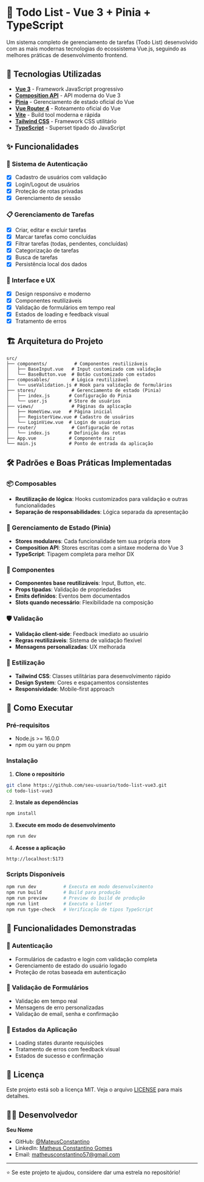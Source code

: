 # 📝 Todo List - Vue 3 + Pinia + TypeScript

Um sistema completo de gerenciamento de tarefas (Todo List) desenvolvido com as mais modernas tecnologias do ecossistema Vue.js, seguindo as melhores práticas de desenvolvimento frontend.

## 🚀 Tecnologias Utilizadas

- **[Vue 3](https://vuejs.org/)** - Framework JavaScript progressivo
- **[Composition API](https://vuejs.org/guide/extras/composition-api-faq.html)** - API moderna do Vue 3
- **[Pinia](https://pinia.vuejs.org/)** - Gerenciamento de estado oficial do Vue
- **[Vue Router 4](https://router.vuejs.org/)** - Roteamento oficial do Vue
- **[Vite](https://vitejs.dev/)** - Build tool moderna e rápida
- **[Tailwind CSS](https://tailwindcss.com/)** - Framework CSS utilitário
- **[TypeScript](https://www.typescriptlang.org/)** - Superset tipado do JavaScript

## ✨ Funcionalidades

### 🔐 Sistema de Autenticação
- [x] Cadastro de usuários com validação
- [x] Login/Logout de usuários
- [x] Proteção de rotas privadas
- [x] Gerenciamento de sessão

### 📋 Gerenciamento de Tarefas 
- [x] Criar, editar e excluir tarefas
- [x] Marcar tarefas como concluídas
- [x] Filtrar tarefas (todas, pendentes, concluídas)
- [x] Categorização de tarefas
- [x] Busca de tarefas
- [x] Persistência local dos dados

### 🎨 Interface e UX
- [x] Design responsivo e moderno
- [x] Componentes reutilizáveis
- [x] Validação de formulários em tempo real
- [x] Estados de loading e feedback visual
- [x] Tratamento de erros

## 🏗️ Arquitetura do Projeto

```
src/
├── components/          # Componentes reutilizáveis
│   ├── BaseInput.vue   # Input customizado com validação
│   └── BaseButton.vue  # Botão customizado com estados
├── composables/        # Lógica reutilizável
│   └── useValidation.js # Hook para validação de formulários
├── stores/             # Gerenciamento de estado (Pinia)
│   ├── index.js       # Configuração do Pinia
│   └── user.js        # Store de usuários
├── views/              # Páginas da aplicação
│   ├── HomeView.vue   # Página inicial
│   ├── RegisterView.vue # Cadastro de usuários
│   └── LoginView.vue  # Login de usuários
├── router/             # Configuração de rotas
│   └── index.js       # Definição das rotas
├── App.vue            # Componente raiz
└── main.js            # Ponto de entrada da aplicação
```

## 🛠️ Padrões e Boas Práticas Implementadas

### 📦 Composables
- **Reutilização de lógica**: Hooks customizados para validação e outras funcionalidades
- **Separação de responsabilidades**: Lógica separada da apresentação

### 🏪 Gerenciamento de Estado (Pinia)
- **Stores modulares**: Cada funcionalidade tem sua própria store
- **Composition API**: Stores escritas com a sintaxe moderna do Vue 3
- **TypeScript**: Tipagem completa para melhor DX

### 🧩 Componentes
- **Componentes base reutilizáveis**: Input, Button, etc.
- **Props tipadas**: Validação de propriedades
- **Emits definidos**: Eventos bem documentados
- **Slots quando necessário**: Flexibilidade na composição

### 🛡️ Validação
- **Validação client-side**: Feedback imediato ao usuário
- **Regras reutilizáveis**: Sistema de validação flexível
- **Mensagens personalizadas**: UX melhorada

### 🎨 Estilização
- **Tailwind CSS**: Classes utilitárias para desenvolvimento rápido
- **Design System**: Cores e espaçamentos consistentes
- **Responsividade**: Mobile-first approach

## 🚀 Como Executar

### Pré-requisitos
- Node.js >= 16.0.0
- npm ou yarn ou pnpm

### Instalação

1. **Clone o repositório**
```bash
git clone https://github.com/seu-usuario/todo-list-vue3.git
cd todo-list-vue3
```

2. **Instale as dependências**
```bash
npm install
```

3. **Execute em modo de desenvolvimento**
```bash
npm run dev
```

4. **Acesse a aplicação**
```
http://localhost:5173
```

### Scripts Disponíveis

```bash
npm run dev          # Executa em modo desenvolvimento
npm run build        # Build para produção
npm run preview      # Preview do build de produção
npm run lint         # Executa o linter
npm run type-check   # Verificação de tipos TypeScript
```

## 📱 Funcionalidades Demonstradas

### 🔐 Autenticação
- Formulários de cadastro e login com validação completa
- Gerenciamento de estado do usuário logado
- Proteção de rotas baseada em autenticação

### 🎯 Validação de Formulários
- Validação em tempo real
- Mensagens de erro personalizadas
- Validação de email, senha e confirmação

### 🔄 Estados da Aplicação
- Loading states durante requisições
- Tratamento de erros com feedback visual
- Estados de sucesso e confirmação


## 📄 Licença

Este projeto está sob a licença MIT. Veja o arquivo [LICENSE](LICENSE) para mais detalhes.

## 👨‍💻 Desenvolvedor

**Seu Nome**
- GitHub: [@MateusConstantino](https://github.com/MatheusConstantino)
- LinkedIn: [Matheus Constantino Gomes](https://linkedin.com/in/matheus-constantino-gomes)
- Email: matheusconstantino57@gmail.com

---

⭐ Se este projeto te ajudou, considere dar uma estrela no repositório!
